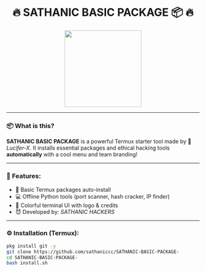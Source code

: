 <h1 align="center">
🔥 SATHANIC BASIC PACKAGE 📦 🔥
</h1>

<p align="center">
  <img src="[https://i.ibb.co/gLZt98gD" width="200"/>
</p>

---

### 📦 What is this?

**SATHANIC BASIC PACKAGE** is a powerful Termux starter tool made by 🧠 *Lucifer-X*. It installs essential packages and ethical hacking tools **automatically** with a cool menu and team branding!

---

### 🧰 Features:

- 🔧 Basic Termux packages auto-install
- 💻 Offline Python tools (port scanner, hash cracker, IP finder)
- 🎨 Colorful terminal UI with logo & credits
- 😈 Developed by: *SATHANIC HACKERS*

---

### ⚙️ Installation (Termux):

```bash
pkg install git -y
git clone https://github.com/sathaniccc/SATHANIC-BASIC-PACKAGE-
cd SATHANIC-BASIC-PACKAGE-
bash install.sh
